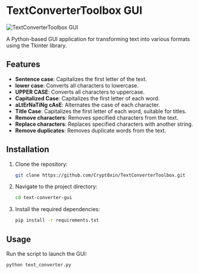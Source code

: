 # TextConverterToolbox GUI

![TextConverterToolbox GUI](https://github.com/Crypt0xin/TextConverterToolbox/assets/166194591/86eed90a-cf33-48f2-9e1a-12839f071b67)

A Python-based GUI application for transforming text into various formats using the Tkinter library.

## Features

- **Sentence case**: Capitalizes the first letter of the text.
- **lower case**: Converts all characters to lowercase.
- **UPPER CASE**: Converts all characters to uppercase.
- **Capitalized Case**: Capitalizes the first letter of each word.
- **aLtErNaTiNg cAsE**: Alternates the case of each character.
- **Title Case**: Capitalizes the first letter of each word, suitable for titles.
- **Remove characters**: Removes specified characters from the text.
- **Replace characters**: Replaces specified characters with another string.
- **Remove duplicates**: Removes duplicate words from the text.

## Installation

1. Clone the repository:

    ```bash
    git clone https://github.com/Crypt0xin/TextConverterToolbox.git
    ```

2. Navigate to the project directory:

    ```bash
    cd text-converter-gui
    ```

3. Install the required dependencies:

    ```bash
    pip install -r requirements.txt
    ```

## Usage

Run the script to launch the GUI:

```bash
python text_converter.py
